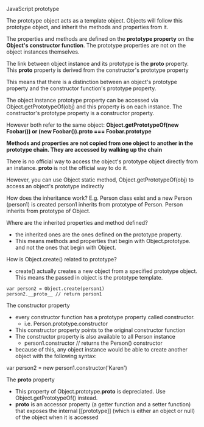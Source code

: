 JavaScript prototype

The prototype object acts as a template object. Objects will follow this prototype object, and inherit the methods and properties from it.

The properties and methods are defined on the **prototype property** on the **Object's constructor function**. 
The prototype properties are not on the object instances themselves.

The link between object instance and its prototype is the __proto__ property. This __proto__ property is derived from the constructor's prototype property

This means that there is a distinction between an object's prototype property and the constructor function's prototype property.

The object instance prototype property can be accessed via Object.getPrototypeOf(obj) and this property is on each instance.
The constructor's prototype property is a constructor property. 

However both refer to the same object:
**Object.getPrototypeOf(new Foobar()) or (new Foobar()).__proto__ === Foobar.prototype**

**Methods and properties are not copied from one object to another in the prototype chain. They are accessed by walking up the chain**

There is no official way to access the object's prototype object directly from an instance. __proto__ is not the official way to do it.

However, you can use Object static method, Object.getPrototypeOf(obj) to access an object's prototype indirectly

How does the inheritance work?
E.g. Person class exist and a new Person (person1) is created
person1 inherits from prototype of Person. 
Person inherits from prototype of Object.

Where are the inherited properties and method defined?
- the inherited ones are the ones defined on the prototype property.
- This means methods and properties that begin with Object.prototype. and not the ones that begin with Object.

How is Object.create() related to prototype?
- create() actually creates a new object from a specified prototype object. This means the passed in object is the prototype template.
```
var person2 = Object.create(person1)
person2.__proto__ // return person1
```

The constructor property
- every constructor function has a prototype property called constructor.
	- i.e. Person.prototype.constructor
- This constructor property points to the original constructor function
- The constructor property is also available to all Person instance
	- person1.constructor // returns the Person() constructor
- because of this, any object instance would be able to create another object with the following syntax:

var person2 = new person1.constructor('Karen')

The __proto__ property
- This property of Object.prototype.__proto__ is depreciated. Use Object.getPrototypeOf() instead.
- __proto__ is an accessor property (a getter function and a setter function) that exposes the internal [[prototype]] (which is either an object or null) of the object when it is accessed

